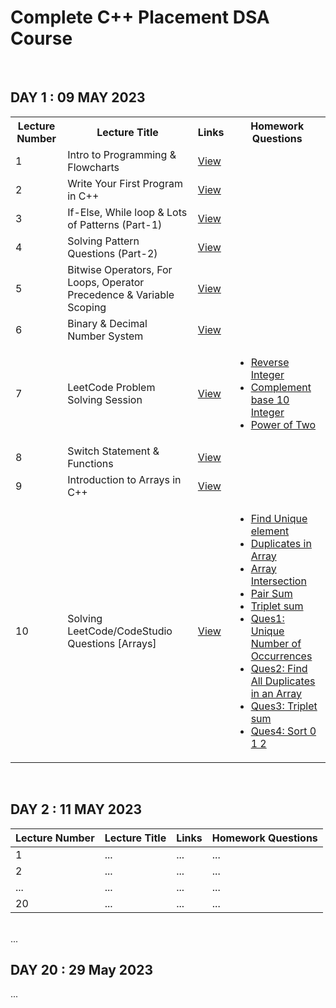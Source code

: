 # Complete C++ Placement DSA Course
<br>
<h2>DAY 1 : 09 MAY 2023</h2>
<table>
  <tr>
    <th>Lecture Number</th>
    <th>Lecture Title</th>
    <th>Links</th>
    <th>Homework Questions</th>
  </tr>
  <tr>
    <td>1</td>
    <td>Intro to Programming & Flowcharts</td>
    <td><a href="https://drive.google.com/file/d/1Mf2JpjY2z6s1Nl18ue1PDxdGoie50ywb/view">View</a></td>
    <td></td>
  </tr>
  <tr>
    <td>2</td>
    <td>Write Your First Program in C++</td>
    <td><a href="https://drive.google.com/file/d/14CMAnuh2b4Lg0Qf2nJS_ZtYwg1PMoF_q/view">View</a></td>
    <td></td>
  </tr>
  <tr>
    <td>3</td>
    <td>If-Else, While loop & Lots of Patterns (Part-1)</td>
    <td><a href="https://drive.google.com/file/d/1SrRo9oiIKS3D4JR4Er3tY85hALXzgdIT/view">View</a></td>
    <td></td>
  </tr>
  <tr>
    <td>4</td>
    <td>Solving Pattern Questions (Part-2)</td>
    <td><a href="https://drive.google.com/file/d/1onLkPV9zr6HUHEVtgLzxRJCL4tzpY5ux/view">View</a></td>
    <td></td>
  </tr>
  <tr>
    <td>5</td>
    <td>Bitwise Operators, For Loops, Operator Precedence & Variable Scoping</td>
    <td><a href="https://drive.google.com/file/d/1hBPUhy-1v-9eCqTMnZLaAVehAc9unctJ/view">View</a></td>
    <td></td>
  </tr>
  <tr>
    <td>6</td>
    <td>Binary & Decimal Number System</td>
    <td><a href="https://drive.google.com/file/d/1hLijJiM2oHdDpTinO2ploLm3QhrsaGix/view">View</a></td>
    <td></td>
  </tr>
  <tr>
    <td>7</td>
    <td>LeetCode Problem Solving Session</td>
    <td><a href="https://drive.google.com/file/d/1l0sV5t5AeujRd2D35j5JC4qTUbq8xMOu/view">View</a></td>
    <td>
        <ul>
            <li><a href="https://leetcode.com/problems/reverse-integer/description/">Reverse Integer</a></li>
            <li><a href="https://leetcode.com/problems/complement-of-base-10-integer/">Complement base 10 Integer</a></li>
            <li><a href="https://leetcode.com/problems/power-of-two/">Power of Two</a></li>
        </ul>
  </tr>
  <tr>
<td>8</td>
<td>Switch Statement & Functions</td>
<td><a href="https://drive.google.com/file/d/1pp8Os3PYPh2zGiU0lUVGXbMoXEBIsBOX/view">View</a></td>
<td></td>
    </tr>
  <tr>
    <td>9</td>
    <td>Introduction to Arrays in C++</td>
    <td><a href="https://drive.google.com/file/d/1gSbnSQvpzauATYAC3PtBT1fFzy7_Z-mj/view">View</a></td>
    <td></td>
  </tr>
  <tr>
    <td>10</td>
    <td>Solving LeetCode/CodeStudio Questions [Arrays]</td>
    <td><a href="https://drive.google.com/file/d/1IYPF9B-YgQ7Bk7YiX0fLllwnm7QutdKB/view">View</a></td>
    <td>
        <ul>
            <li><a href="https://bit.ly/3y01Zdu">Find Unique element</a></li>
            <li><a href="https://bit.ly/3dm6bdZ">Duplicates in Array</a></li>
            <li><a href="https://bit.ly/3Il0c7n">Array Intersection</a></li>
            <li><a href="https://bit.ly/3EwlU6e">Pair Sum</a></li>
            <li><a href="https://bit.ly/3GbgVs3">Triplet sum</a></li>
	    <li><a href="https://leetcode.com/problems/unique-number-of-occurrences/">Ques1: Unique Number of Occurrences</a></li>
            <li><a href="https://leetcode.com/problems/find-all-duplicates-in-an-array/">Ques2: Find All Duplicates in an Array</a></li>
            <li><a href="https://bit.ly/3GbgVs3">Ques3: Triplet sum</a></li>
            <li><a href="https://bit.ly/3DfQW0s">Ques4: Sort 0 1 2</a></li>
        </ul>
    </td>
  </tr>
</table>
<br>
<h2>DAY 2 : 11 MAY 2023</h2>
<table>
  <thead>
    <tr>
      <th>Lecture Number</th>
      <th>Lecture Title</th>
      <th>Links</th>
      <th>Homework Questions</th>
    </tr>
  </thead>
  <tbody>
    <tr>
      <td>1</td>
      <td>...</td>
      <td>...</td>
      <td>...</td>
    </tr>
    <tr>
      <td>2</td>
      <td>...</td>
      <td>...</td>
      <td>...</td>
    </tr>
     <tr>
      <td>...</td>
      <td>...</td>
      <td>...</td>
      <td>...</td>
    </tr>
    <tr>
      <td>20</td>
      <td>...</td>
      <td>...</td>
      <td>...</td>
    </tr>
  </tbody>
</table>
<br>
...
<br>
<h2>DAY 20 : 29 May 2023</h2>
...

